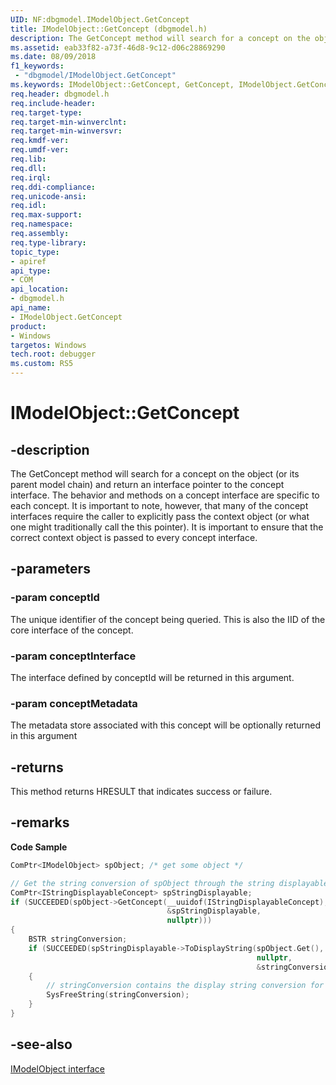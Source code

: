 ```yaml
---
UID: NF:dbgmodel.IModelObject.GetConcept
title: IModelObject::GetConcept (dbgmodel.h)
description: The GetConcept method will search for a concept on the object (or its parent model chain) and return an interface pointer to the concept interface.
ms.assetid: eab33f82-a73f-46d8-9c12-d06c28869290
ms.date: 08/09/2018
f1_keywords:
 - "dbgmodel/IModelObject.GetConcept"
ms.keywords: IModelObject::GetConcept, GetConcept, IModelObject.GetConcept, IModelObject::GetConcept, IModelObject.GetConcept
req.header: dbgmodel.h
req.include-header:
req.target-type:
req.target-min-winverclnt:
req.target-min-winversvr:
req.kmdf-ver:
req.umdf-ver:
req.lib:
req.dll:
req.irql: 
req.ddi-compliance:
req.unicode-ansi:
req.idl:
req.max-support:
req.namespace:
req.assembly:
req.type-library: 
topic_type: 
- apiref
api_type: 
- COM
api_location: 
- dbgmodel.h
api_name: 
- IModelObject.GetConcept
product:
- Windows
targetos: Windows
tech.root: debugger
ms.custom: RS5
---
```


# IModelObject::GetConcept


## -description

The GetConcept method will search for a concept on the object (or its parent model chain) and return an interface pointer to the concept interface. The behavior and methods on a concept interface are specific to each concept. It is important to note, however, that many of the concept interfaces require the caller to explicitly pass the context object (or what one might traditionally call the this pointer). It is important to ensure that the correct context object is passed to every concept interface.

## -parameters

### -param conceptId
The unique identifier of the concept being queried. This is also the IID of the core interface of the concept.


### -param conceptInterface
The interface defined by conceptId will be returned in this argument.

### -param conceptMetadata
The metadata store associated with this concept will be optionally returned in this argument

## -returns
This method returns HRESULT that indicates success or failure.

## -remarks


**Code Sample**

```cpp
ComPtr<IModelObject> spObject; /* get some object */

// Get the string conversion of spObject through the string displayable concept:
ComPtr<IStringDisplayableConcept> spStringDisplayable;
if (SUCCEEDED(spObject->GetConcept(__uuidof(IStringDisplayableConcept), 
                                   &spStringDisplayable, 
                                   nullptr)))
{
    BSTR stringConversion;
    if (SUCCEEDED(spStringDisplayable->ToDisplayString(spObject.Get(), 
                                                       nullptr, 
                                                       &stringConversion)))
    {
        // stringConversion contains the display string conversion for the object
        SysFreeString(stringConversion);
    }
}
```

## -see-also

[IModelObject interface](nn-dbgmodel-imodelobject.md)
